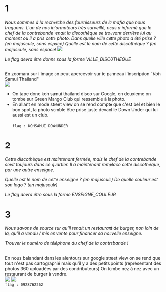 # 1

_Nous sommes à la recherche des fournisseurs de la mafia que nous traquons._
_L'un de nos informateurs très surveillé, nous a informé que le chef de la contrebande tenait la discothèque se trouvant derrière lui au moment ou il a pris cette photo._
_Dans quelle ville cette photo a été prise ? (en majuscule, sans espace)_
_Quelle est le nom de cette discothèque ? (en majuscule, sans espace)_
<img src="https://github.com/mrk59/WU_IPARCUS/blob/main/WU_IPARCUS/images/pataya_1.png">

_Le flag devra être donné sous la forme VILLE_DISCOTHEQUE_ <br><br>

En zoomant sur l'image on peut apercevoir sur le panneau l'inscription "Koh Samui Thailand" <br>
<img src="https://github.com/mrk59/WU_IPARCUS/blob/main/WU_IPARCUS/images/pattaya_2.png"> <br>
- On tape donc koh samui thailand disco sur Google, en deuxieme on tombe sur Green Mango Club qui ressemble à la photo. <br>
- En allant en mode street view on se rend compte que c'est bel et bien le bon spot, la photo semble être prise juste devant le Down Under qui lui aussi est un club. <br><br>
`` flag : KOHSAMUI_DOWNUNDER ``
# 2

_Cette discothèque est maintenant fermée, mais le chef de la contrebande sevit toujours dans ce quartier. Il a maintenant remplacé cette discothèque, par une autre enseigne._

_Quelle est le nom de cette enseigne ? (en majuscule)_
_De quelle couleur est son logo ? (en majuscule)_

_Le flag devra être sous la forme ENSEIGNE_COULEUR_

# 3

_Nous savons de source sur qu'il tenait un restaurant de burger, non loin de la, qu'il a vendu / mis en vente pour financer sa nouvelle enseigne._

_Trouver le numéro de téléphone du chef de la contrebande !_ <br><br>

En nous balandant dans les alentours sur google street view on se rend que tout n'est pas cartographié mais qu'il y a des petits points (représentant des photos 360 uploadées par des condributeurs)
On tombe nez à nez avec un restaurant de burger à vendre. <br>
<img src="https://github.com/mrk59/WU_IPARCUS/blob/main/WU_IPARCUS/images/streetview.png">
<img src="https://github.com/mrk59/WU_IPARCUS/blob/main/WU_IPARCUS/images/burger_sale.PNG"> <br>
`` flag : 0928762262 ``
